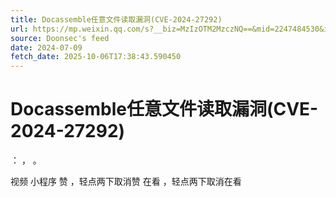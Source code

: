 ```yaml
---
title: Docassemble任意文件读取漏洞(CVE-2024-27292)
url: https://mp.weixin.qq.com/s?__biz=MzIzOTM2MzczNQ==&mid=2247484530&idx=1&sn=49810cbf565cbd74c822a1f2e66c9ece
source: Doonsec's feed
date: 2024-07-09
fetch_date: 2025-10-06T17:38:43.590450
---
```


# Docassemble任意文件读取漏洞(CVE-2024-27292)

：
，
。

视频
小程序
赞
，轻点两下取消赞
在看
，轻点两下取消在看